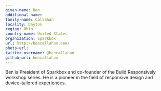 ```yaml
---
given-name: Ben
additional-name: 
family-name: Callahan
locality: Dayton
region: Ohio
country-name: United States 
organization: Sparkbox
url: http://bencallahan.com/
photo-url: 
twitter-username: @bencallahan
github-url: bencallahan
---
```

Ben is President of Sparkbox and co-founder of the Build Responsively workshop series. He is a pioneer in the field of responsive design and device-tailored experiences.
